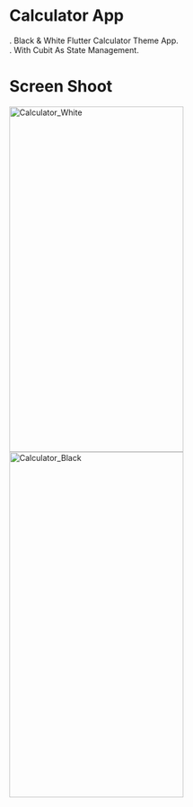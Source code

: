 # Calculator App  

. Black & White Flutter Calculator Theme App.   
. With Cubit As State Management.

# Screen Shoot


<img width="310" height="615" alt="Calculator_White" src="https://github.com/user-attachments/assets/273d1470-410f-4aff-8d86-3c4f782d79f9" />
<img width="310" height="615" alt="Calculator_Black" src="https://github.com/user-attachments/assets/e193c4cc-b6b6-4f12-8d42-0dd5b7802782" />


